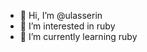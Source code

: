 - 👋 Hi, I’m @ulasserin
- 👀 I’m interested in ruby 
- 🌱 I’m currently learning ruby


<!---
ulasserin/ulasserin is a ✨ special ✨ repository because its `README.md` (this file) appears on your GitHub profile.
You can click the Preview link to take a look at your changes.
--->
